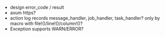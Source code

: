 * design error_code / result
* axum https?
* action log records message_handler, job_handler, task_handler? only by macro with file!()/line!()/column!()?
* Exception supports WARN/ERROR?

